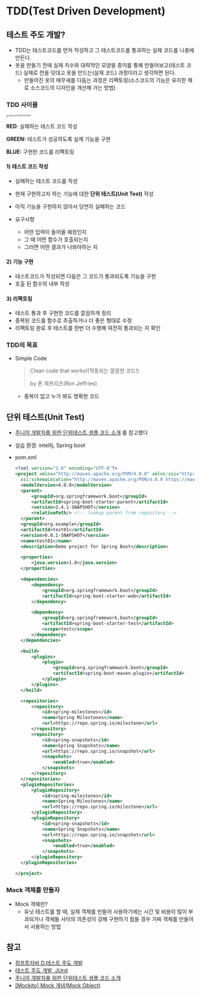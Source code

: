 # TDD(Test Driven Development) 

## 테스트 주도 개발?

- TDD는 테스트코드를 먼저 작성하고 그 테스트코드를 통과하는 실제 코드를 나중에 만든다. 
- 옷을 만들기 전에 실제 치수와 대략적인 모양을 종이를 통해 만들어보고(테스트 코드) 실제로 천을 덧대고 옷을 만드는(실제 코드) 과정이라고 생각하면 된다. 
  - 만들어진 옷의 매무새를 다듬는 과정은 리팩토링(소스코드의 기능은 유지한 채로 소스코드의 디자인을 개선해 가는 방법)



### TDD 사이클 

<img src="https://tva1.sinaimg.cn/large/0081Kckwgy1glgingqrnxj310u0u0n3e.jpg" alt="image-20201208171354497" style="zoom:33%;" /> 

**RED**: 실패하는 테스트 코드 작성

**GREEN:** 테스트가 성공하도록 실제 기능을 구현

**BLUE:** 구현한 코드를 리팩토링

#### 1) 테스트 코드 작성 

- 실패하는 테스트 코드를 작성

- 현재 구현하고자 하는 기능에 대한 **단위 테스트(Unit Test)** 작성

- 아직 기능을 구현하지 않아서 당연히 실패하는 코드

- 요구사항
  - 어떤 입력이 들어올 예정인지 
  - 그 때 어떤 함수가 호출되는지 
  - 그러면 어떤 결과가 나와야하는 지

#### 2) 기능 구현 

- 테스트코드가 작성되면 다음은 그 코드가 통과되도록 기능을 구현
- 호출 된 함수의 내부 작성

#### 3) 리팩토링 

- 테스트 통과 후 구현한 코드를 깔끔하게 정리 
- 중복된 코드를 함수로 추출하거나 더 좋은 형태로 수정 
- 리팩토링 완료 후 테스트를 한번 더 수행해 여전히 통과되는 지 확인



### TDD의 목표

- Simple Code

  > Clean code that works!(작동되는 깔끔한 코드!)
  >
  > by 론 제프리즈(Ron Jeffries)
  
  - 중복이 없고 누가 봐도 명확한 코드 



## 단위 테스트(Unit Test) 

- [주니어 개발자를 위한 단위테스트 샘플 코드 소개](https://brunch.co.kr/@springboot/418) 를 참고했다

- 실습 환경: intellij, Spring boot

- pom.xml 

  ```xml
  <?xml version="1.0" encoding="UTF-8"?>
  <project xmlns="http://maven.apache.org/POM/4.0.0" xmlns:xsi="http://www.w3.org/2001/XMLSchema-instance"
  	xsi:schemaLocation="http://maven.apache.org/POM/4.0.0 https://maven.apache.org/xsd/maven-4.0.0.xsd">
  	<modelVersion>4.0.0</modelVersion>
  	<parent>
  		<groupId>org.springframework.boot</groupId>
  		<artifactId>spring-boot-starter-parent</artifactId>
  		<version>2.4.1-SNAPSHOT</version>
  		<relativePath/> <!-- lookup parent from repository -->
  	</parent>
  	<groupId>org.example</groupId>
  	<artifactId>test01</artifactId>
  	<version>0.0.1-SNAPSHOT</version>
  	<name>test01</name>
  	<description>Demo project for Spring Boot</description>
  
  	<properties>
  		<java.version>1.8</java.version>
  	</properties>
  
  	<dependencies>
  		<dependency>
  			<groupId>org.springframework.boot</groupId>
  			<artifactId>spring-boot-starter-web</artifactId>
  		</dependency>
  
  		<dependency>
  			<groupId>org.springframework.boot</groupId>
  			<artifactId>spring-boot-starter-test</artifactId>
  			<scope>test</scope>
  		</dependency>
  	</dependencies>
  
  	<build>
  		<plugins>
  			<plugin>
  				<groupId>org.springframework.boot</groupId>
  				<artifactId>spring-boot-maven-plugin</artifactId>
  			</plugin>
  		</plugins>
  	</build>
  
  	<repositories>
  		<repository>
  			<id>spring-milestones</id>
  			<name>Spring Milestones</name>
  			<url>https://repo.spring.io/milestone</url>
  		</repository>
  		<repository>
  			<id>spring-snapshots</id>
  			<name>Spring Snapshots</name>
  			<url>https://repo.spring.io/snapshot</url>
  			<snapshots>
  				<enabled>true</enabled>
  			</snapshots>
  		</repository>
  	</repositories>
  	<pluginRepositories>
  		<pluginRepository>
  			<id>spring-milestones</id>
  			<name>Spring Milestones</name>
  			<url>https://repo.spring.io/milestone</url>
  		</pluginRepository>
  		<pluginRepository>
  			<id>spring-snapshots</id>
  			<name>Spring Snapshots</name>
  			<url>https://repo.spring.io/snapshot</url>
  			<snapshots>
  				<enabled>true</enabled>
  			</snapshots>
  		</pluginRepository>
  	</pluginRepositories>
  
  </project>
  ```

  

### Mock 객체를 만들자

- Mock 객체란?
  - 유닛 테스트를 할 때, 실제 객체를 만들어 사용하기에는 시간 및 비용이 많이 부과되거나 객체들 사이의 의존성이 강해 구현하기 힘들 경우 가짜 객체를 만들어서 사용하는 방법

## 참고

- [점프투자바 D.테스트 주도 개발](https://wikidocs.net/224)
- [테스트 주도 개발, JUnit](https://evanstis.tistory.com/20)
- [주니어 개발자를 위한 단위테스트 샘플 코드 소개](https://brunch.co.kr/@springboot/418)
- [[Mockito] Mock 개념(Mock Object)](https://www.crocus.co.kr/1555)

